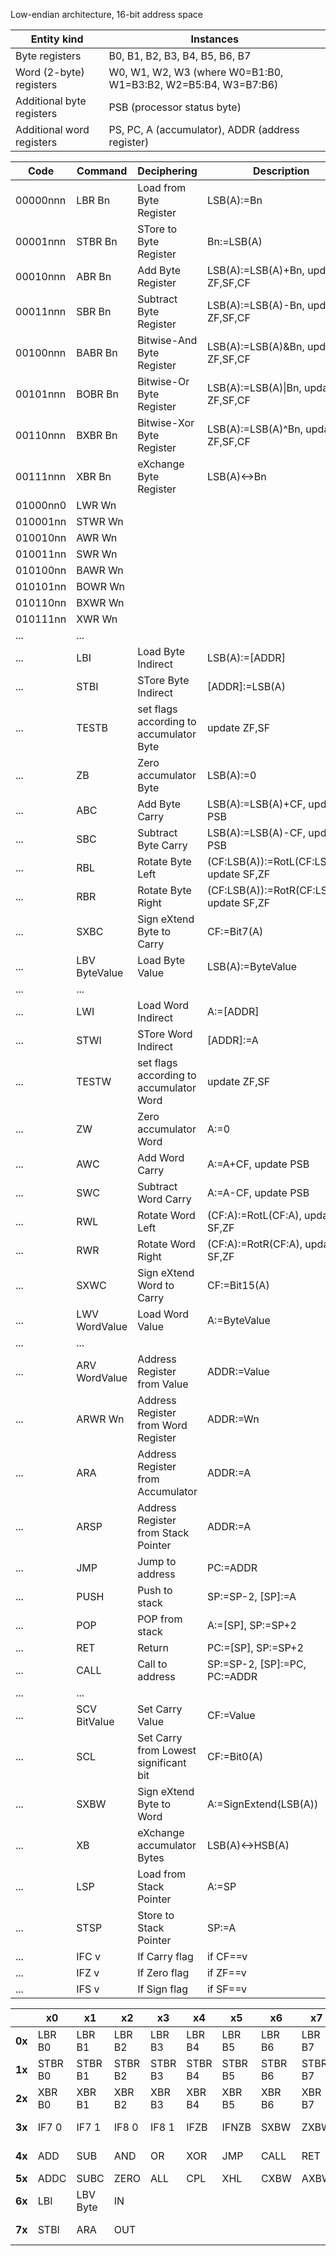 Low-endian architecture, 16-bit address space

| Entity kind | Instances |
| ----------- | --------- |
| Byte registers | B0, B1, B2, B3, B4, B5, B6, B7 |
| Word (2-byte) registers | W0, W1, W2, W3 (where W0=B1:B0, W1=B3:B2, W2=B5:B4, W3=B7:B6) |
| Additional byte registers | PSB (processor status byte) |
| Additional word registers | PS, PC, A (accumulator), ADDR (address register) |

| Code | Command | Deciphering | Description |
| ---- | ------- | ----------- | ----------- |
| 00000nnn | LBR Bn | Load from Byte Register | LSB(A):=Bn |
| 00001nnn | STBR Bn | STore to Byte Register | Bn:=LSB(A) |
| 00010nnn | ABR Bn | Add Byte Register | LSB(A):=LSB(A)+Bn, update ZF,SF,CF |
| 00011nnn | SBR Bn | Subtract Byte Register | LSB(A):=LSB(A)-Bn, update ZF,SF,CF |
| 00100nnn | BABR Bn | Bitwise-And Byte Register | LSB(A):=LSB(A)&Bn, update ZF,SF,CF |
| 00101nnn | BOBR Bn | Bitwise-Or Byte Register | LSB(A):=LSB(A)\|Bn, update ZF,SF,CF |
| 00110nnn | BXBR Bn | Bitwise-Xor Byte Register | LSB(A):=LSB(A)^Bn, update ZF,SF,CF |
| 00111nnn | XBR Bn | eXchange Byte Register | LSB(A)<->Bn |
| 01000nn0 | LWR Wn | | |
| 010001nn | STWR Wn | | |
| 010010nn | AWR Wn | | |
| 010011nn | SWR Wn | | |
| 010100nn | BAWR Wn | | |
| 010101nn | BOWR Wn | | |
| 010110nn | BXWR Wn | | |
| 010111nn | XWR Wn | | |
| ... | ... | | |
| ... | LBI | Load Byte Indirect | LSB(A):=[ADDR] |
| ... | STBI | STore Byte Indirect | [ADDR]:=LSB(A) |
| ... | TESTB | set flags according to accumulator Byte | update ZF,SF |
| ... | ZB | Zero accumulator Byte | LSB(A):=0 |
| ... | ABC | Add Byte Carry | LSB(A):=LSB(A)+CF, update PSB |
| ... | SBC | Subtract Byte Carry | LSB(A):=LSB(A)-CF, update PSB |
| ... | RBL | Rotate Byte Left | (CF:LSB(A)):=RotL(CF:LSB(A)), update SF,ZF |
| ... | RBR | Rotate Byte Right | (CF:LSB(A)):=RotR(CF:LSB(A)), update SF,ZF |
| ... | SXBC | Sign eXtend Byte to Carry | CF:=Bit7(A) |
| ... | LBV ByteValue | Load Byte Value | LSB(A):=ByteValue |
| ... | ... | | |
| ... | LWI | Load Word Indirect | A:=[ADDR] |
| ... | STWI | STore Word Indirect | [ADDR]:=A |
| ... | TESTW | set flags according to accumulator Word | update ZF,SF |
| ... | ZW | Zero accumulator Word | A:=0 |
| ... | AWC | Add Word Carry | A:=A+CF, update PSB |
| ... | SWC | Subtract Word Carry | A:=A-CF, update PSB |
| ... | RWL | Rotate Word Left | (CF:A):=RotL(CF:A), update SF,ZF |
| ... | RWR | Rotate Word Right | (CF:A):=RotR(CF:A), update SF,ZF |
| ... | SXWC | Sign eXtend Word to Carry | CF:=Bit15(A) |
| ... | LWV WordValue | Load Word Value | A:=ByteValue |
| ... | ... | | |
| ... | ARV WordValue | Address Register from Value | ADDR:=Value |
| ... | ARWR Wn | Address Register from Word Register | ADDR:=Wn |
| ... | ARA | Address Register from Accumulator | ADDR:=A |
| ... | ARSP | Address Register from Stack Pointer | ADDR:=A |
| ... | JMP | Jump to address | PC:=ADDR |
| ... | PUSH | Push to stack | SP:=SP-2, [SP]:=A |
| ... | POP | POP from stack | A:=[SP], SP:=SP+2 |
| ... | RET | Return | PC:=[SP], SP:=SP+2 |
| ... | CALL | Call to address | SP:=SP-2, [SP]:=PC, PC:=ADDR |
| ... | ... | | |
| ... | SCV BitValue | Set Carry Value | CF:=Value |
| ... | SCL  | Set Carry from Lowest significant bit | CF:=Bit0(A) |
| ... | SXBW | Sign eXtend Byte to Word | A:=SignExtend(LSB(A)) |
| ... | XB | eXchange accumulator Bytes | LSB(A)<->HSB(A) |
| ... | LSP | Load from Stack Pointer | A:=SP |
| ... | STSP | Store to Stack Pointer | SP:=A |
| ... | IFC v | If Carry flag | if CF==v |
| ... | IFZ v | If Zero flag | if ZF==v |
| ... | IFS v | If Sign flag | if SF==v |



|   | x0 | x1 | x2 | x3 | x4 | x5 | x6 | x7 | x8 | x9 | xA | xB | xC | xD | xE | xF |
| - | -- | -- | -- | -- | -- | -- | -- | -- | -- | -- | -- | -- | -- | -- | -- | -- |
| **0x** | LBR B0 | LBR B1 | LBR B2 | LBR B3 | LBR B4 | LBR B5 | LBR B6 | LBR B7 | LWR W0 | LWR W1 | LWR W2 | LWR W3
| **1x** | STBR B0 | STBR B1 | STBR B2 | STBR B3 | STBR B4 | STBR B5 | STBR B6 | STBR B7 | STWR W0 | STWR W1 | STWR W2 | STWR W3 
| **2x** | XBR B0 | XBR B1 | XBR B2 | XBR B3 | XBR B4 | XBR B5 | XBR B6 | XBR B7 | XWR W0 | XWR W1 | XWR W2 | XWR W3 
| **3x** | IF7 0 | IF7 1 | IF8 0 | IF8 1 | IFZB | IFNZB | SXBW | ZXBW | IF15 0 | IF15 1 | IF16 0 | IF16 1 | IFZW | IFNZW | SXWX | ZXWX |
| **4x** | ADD | SUB |  AND | OR | XOR | JMP | CALL | RET | ARWR W0 | ARWR W1 | ARWR W2 | ARWR W3
| **5x** | ADDC | SUBC | ZERO | ALL | CPL | XHL | CXBW | AXBW | ROL | ROR | | | | XA | CXWX | AXWX
| **6x** | LBI | LBV Byte | IN | | | | | | LWI | LWV Word | LSP | POP
| **7x** | STBI | ARA | OUT | | | | | | STWI | ARV Word | STSP | PUSH
